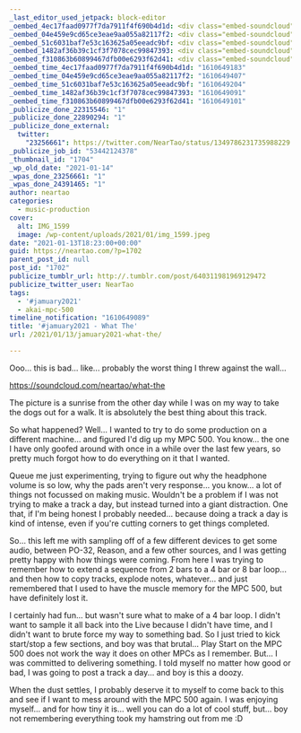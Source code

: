 ```yaml
---
_last_editor_used_jetpack: block-editor
_oembed_4ec17faad0977f7da7911f4f690b4d1d: <div class="embed-soundcloud"><iframe title="Salt In The Wound by NearTao" width="500" height="400" scrolling="no" frameborder="no" src="https://w.soundcloud.com/player/?visual=true&url=https%3A%2F%2Fapi.soundcloud.com%2Ftracks%2F964270459&show_artwork=true&maxwidth=500&maxheight=750&dnt=1"></iframe></div>
_oembed_04e459e9cd65ce3eae9aa055a82117f2: <div class="embed-soundcloud"><iframe title="It Is Gone by NearTao" width="500" height="400" scrolling="no" frameborder="no" src="https://w.soundcloud.com/player/?visual=true&url=https%3A%2F%2Fapi.soundcloud.com%2Ftracks%2F965504029&show_artwork=true&maxwidth=500&maxheight=750&dnt=1"></iframe></div>
_oembed_51c6031baf7e53c163625a05eeadc9bf: <div class="embed-soundcloud"><iframe title="What The by NearTao" width="500" height="400" scrolling="no" frameborder="no" src="https://w.soundcloud.com/player/?visual=true&url=https%3A%2F%2Fapi.soundcloud.com%2Ftracks%2F965176621&show_artwork=true&maxwidth=500&maxheight=750&dnt=1"></iframe></div>
_oembed_1482af36b39c1cf3f7078cec99847393: <div class="embed-soundcloud"><iframe title="What The by NearTao" width="584" height="400" scrolling="no" frameborder="no" src="https://w.soundcloud.com/player/?visual=true&url=https%3A%2F%2Fapi.soundcloud.com%2Ftracks%2F965176621&show_artwork=true&maxwidth=584&maxheight=876&dnt=1"></iframe></div>
_oembed_f310863b60899467dfb00e6293f62d41: <div class="embed-soundcloud"><iframe title="What The by NearTao" width="750" height="400" scrolling="no" frameborder="no" src="https://w.soundcloud.com/player/?visual=true&url=https%3A%2F%2Fapi.soundcloud.com%2Ftracks%2F965176621&show_artwork=true&maxwidth=750&maxheight=1000&dnt=1"></iframe></div>
_oembed_time_4ec17faad0977f7da7911f4f690b4d1d: "1610649183"
_oembed_time_04e459e9cd65ce3eae9aa055a82117f2: "1610649407"
_oembed_time_51c6031baf7e53c163625a05eeadc9bf: "1610649204"
_oembed_time_1482af36b39c1cf3f7078cec99847393: "1610649091"
_oembed_time_f310863b60899467dfb00e6293f62d41: "1610649101"
_publicize_done_22315546: "1"
_publicize_done_22890294: "1"
_publicize_done_external:
  twitter:
    "23256661": https://twitter.com/NearTao/status/1349786231735988229
_publicize_job_id: "53442124378"
_thumbnail_id: "1704"
_wp_old_date: "2021-01-14"
_wpas_done_23256661: "1"
_wpas_done_24391465: "1"
author: neartao
categories:
  - music-production
cover:
  alt: IMG_1599
  image: /wp-content/uploads/2021/01/img_1599.jpeg
date: "2021-01-13T18:23:00+00:00"
guid: https://neartao.com/?p=1702
parent_post_id: null
post_id: "1702"
publicize_tumblr_url: http://.tumblr.com/post/640311981969129472
publicize_twitter_user: NearTao
tags:
  - '#jamuary2021'
  - akai-mpc-500
timeline_notification: "1610649089"
title: '#jamuary2021 - What The'
url: /2021/01/13/jamuary2021-what-the/

---
```

Ooo... this is bad... like... probably the worst thing I threw against the wall...

https://soundcloud.com/neartao/what-the

The picture is a sunrise from the other day while I was on my way to take the dogs out for a walk. It is absolutely the best thing about this track.

So what happened? Well... I wanted to try to do some production on a different machine... and figured I'd dig up my MPC 500. You know... the one I have only goofed around with once in a while over the last few years, so pretty much forgot how to do everything on it that I wanted.

Queue me just experimenting, trying to figure out why the headphone volume is so low, why the pads aren't very response... you know... a lot of things not focussed on making music. Wouldn't be a problem if I was not trying to make a track a day, but instead turned into a giant distraction. One that, if I'm being honest I probably needed... because doing a track a day is kind of intense, even if you're cutting corners to get things completed.

So... this left me with sampling off of a few different devices to get some audio, between PO-32, Reason, and a few other sources, and I was getting pretty happy with how things were coming. From here I was trying to remember how to extend a sequence from 2 bars to a 4 bar or 8 bar loop... and then how to copy tracks, explode notes, whatever... and just remembered that I used to have the muscle memory for the MPC 500, but have definitely lost it.

I certainly had fun... but wasn't sure what to make of a 4 bar loop. I didn't want to sample it all back into the Live because I didn't have time, and I didn't want to brute force my way to something bad. So I just tried to kick start/stop a few sections, and boy was that brutal... Play Start on the MPC 500 does not work the way it does on other MPCs as I remember. But... I was committed to delivering something. I told myself no matter how good or bad, I was going to post a track a day... and boy is this a doozy.

When the dust settles, I probably deserve it to myself to come back to this and see if I want to mess around with the MPC 500 again. I was enjoying myself... and for how tiny it is... well you can do a lot of cool stuff, but... boy not remembering everything took my hamstring out from me :D
